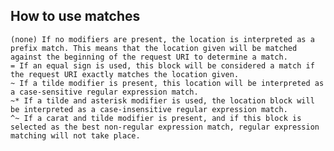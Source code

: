 

## How to use matches
    (none) If no modifiers are present, the location is interpreted as a prefix match. This means that the location given will be matched against the beginning of the request URI to determine a match.
    = If an equal sign is used, this block will be considered a match if the request URI exactly matches the location given.
    ~ If a tilde modifier is present, this location will be interpreted as a case-sensitive regular expression match.
    ~* If a tilde and asterisk modifier is used, the location block will be interpreted as a case-insensitive regular expression match.
    ^~ If a carat and tilde modifier is present, and if this block is selected as the best non-regular expression match, regular expression matching will not take place.

